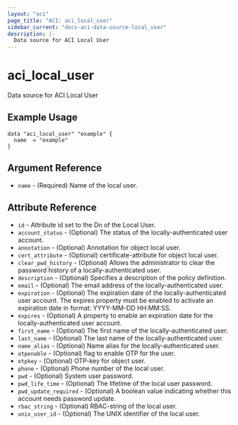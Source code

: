 ```yaml
---
layout: "aci"
page_title: "ACI: aci_local_user"
sidebar_current: "docs-aci-data-source-local_user"
description: |-
  Data source for ACI Local User
---
```


# aci_local_user

Data source for ACI Local User

## Example Usage

```hcl
data "aci_local_user" "example" {
  name  = "example"
}
```

## Argument Reference

- `name` - (Required) Name of the local user.

## Attribute Reference

- `id` - Attribute id set to the Dn of the Local User.
- `account_status` - (Optional) The status of the locally-authenticated user account.
- `annotation` - (Optional) Annotation for object local user.
- `cert_attribute` - (Optional) certificate-attribute for object local user.
- `clear_pwd_history` - (Optional) Allows the administrator to clear the password history of a locally-authenticated user. 
- `description` - (Optional) Specifies a description of the policy definition.
- `email` - (Optional) The email address of the locally-authenticated user.
- `expiration` - (Optional) The expiration date of the locally-authenticated user account. The expires property must be enabled to activate an expiration date in format: YYYY-MM-DD HH:MM:SS.
- `expires` - (Optional) A property to enable an expiration date for the locally-authenticated user account.
- `first_name` - (Optional) The first name of the locally-authenticated user.
- `last_name` - (Optional) The last name of the locally-authenticated user.
- `name_alias` - (Optional) Name alias for the locally-authenticated user.
- `otpenable` - (Optional) flag to enable OTP for the user.
- `otpkey` - (Optional) OTP-key for object user.
- `phone` - (Optional) Phone number of the local user.
- `pwd` - (Optional) System user password.
- `pwd_life_time` - (Optional) The lifetime of the local user password.
- `pwd_update_required` - (Optional) A boolean value indicating whether this account needs password update.
- `rbac_string` - (Optional) RBAC-string of the local user.
- `unix_user_id` - (Optional) The UNIX identifier of the local user.
